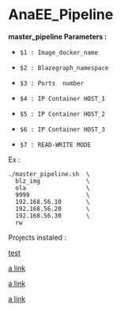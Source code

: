# AnaEE_Pipeline

 **master_pipeline Parameters :**
 
-    `$1 : Image_docker_name`

-    `$2 : Blazegraph_namespace`

-    `$3 : Ports  number `

-    `$4 : IP Container HOST_1 `

-    `$5 : IP Container HOST_2 `

-    `$6 : IP Container HOST_3 `

-    `$7 : READ-WRITE MODE `



Ex :

    ./master_pipeline.sh  \
      blz_img             \
      ola                 \
      9999                \
      192.168.56.10       \
      192.168.56.20       \
      192.168.56.30       \
      rw
     
     
Projects instaled : 

   [test]( https://github.com/rac021/blazegraph_1_5_3_cluster_2_nodes)
   
   [a link]( https://github.com/rac021/obdaYedGen-3.14.2)
   
   [a link]( https://github.com/rac021/CoreseInfer)
   
   [a link]( https://github.com/rac021/ontop-matarializer)
   
